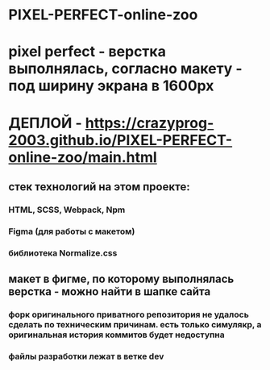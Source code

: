 # PIXEL-PERFECT-online-zoo
# pixel perfect - верстка выполнялась, согласно макету - под ширину экрана в 1600px
# ДЕПЛОЙ - https://crazyprog-2003.github.io/PIXEL-PERFECT-online-zoo/main.html
##  стек технологий на этом проекте:
### HTML, SCSS, Webpack, Npm
### Figma (для работы с макетом)
### библиотека Normalize.css
## макет в фигме, по которому выполнялась верстка - можно найти в шапке сайта
### форк оригинального приватного репозитория не удалось сделать по техническим причинам. есть только симулякр, а оригинальная история коммитов будет недоступна
### файлы разработки лежат в ветке dev
